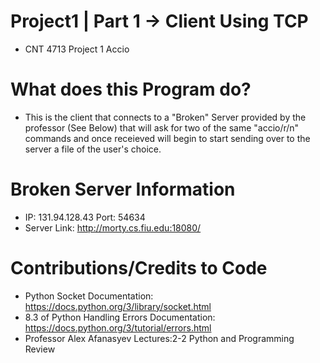 # Project1 | Part 1 -> Client Using TCP
 - CNT 4713 Project 1 Accio

# What does this Program do?
 - This is the client that connects to a "Broken" Server provided by the professor (See Below) that will ask for two of the same "accio/r/n" commands and once receieved will begin to start sending over to the server a file of the user's choice. 
 
# Broken Server Information
 - IP: 131.94.128.43 Port: 54634
 - Server Link: http://morty.cs.fiu.edu:18080/

# Contributions/Credits to Code
 - Python Socket Documentation:  https://docs.python.org/3/library/socket.html
 - 8.3 of Python Handling Errors Documentation: https://docs.python.org/3/tutorial/errors.html
 - Professor Alex Afanasyev Lectures:2-2 Python and Programming Review
